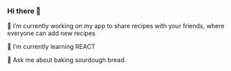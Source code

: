 ### Hi there 👋
🔭 I’m currently working on my app to share recipes with your friends, where everyone can add new recipes

🌱 I’m currently learning REACT

💬 Ask me about baking sourdough bread.

<!--
**l-przybylka/l-przybylka** is a ✨ _special_ ✨ repository because its `README.md` (this file) appears on your GitHub profile.

Here are some ideas to get you started:

- n ...
-  ...
- 👯 I’m looking to collaborate on ...
- 🤔 I’m looking for help with ...
-  ...
- 📫 How to reach me: ...
- 😄 Pronouns: ...
- ⚡ Fun fact: ...
-->
